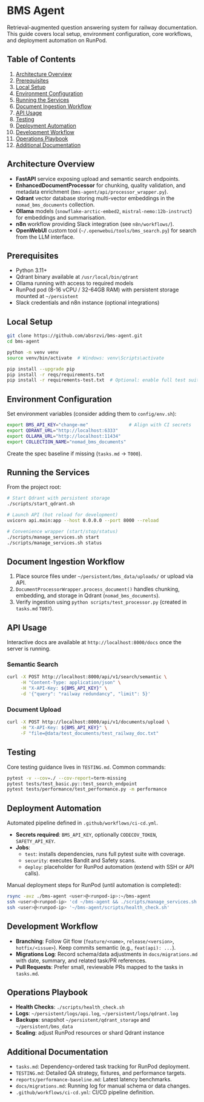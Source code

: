 # BMS Agent

Retrieval-augmented question answering system for railway documentation. This guide
covers local setup, environment configuration, core workflows, and deployment
automation on RunPod.

## Table of Contents

1. [Architecture Overview](#architecture-overview)
2. [Prerequisites](#prerequisites)
3. [Local Setup](#local-setup)
4. [Environment Configuration](#environment-configuration)
5. [Running the Services](#running-the-services)
6. [Document Ingestion Workflow](#document-ingestion-workflow)
7. [API Usage](#api-usage)
8. [Testing](#testing)
9. [Deployment Automation](#deployment-automation)
10. [Development Workflow](#development-workflow)
11. [Operations Playbook](#operations-playbook)
12. [Additional Documentation](#additional-documentation)

## Architecture Overview

- **FastAPI** service exposing upload and semantic search endpoints.
- **EnhancedDocumentProcessor** for chunking, quality validation, and metadata
  enrichment (`bms-agent/api/processor_wrapper.py`).
- **Qdrant** vector database storing multi-vector embeddings in the
  `nomad_bms_documents` collection.
- **Ollama** models (`snowflake-arctic-embed2`, `mistral-nemo:12b-instruct`) for
  embeddings and summarisation.
- **n8n** workflow providing Slack integration (see `n8n/workflows/`).
- **OpenWebUI** custom tool (`~/.openwebui/tools/bms_search.py`) for search from
  the LLM interface.

## Prerequisites

- Python 3.11+
- Qdrant binary available at `/usr/local/bin/qdrant`
- Ollama running with access to required models
- RunPod pod (8-16 vCPU / 32-64GB RAM) with persistent storage mounted at
  `~/persistent`
- Slack credentials and n8n instance (optional integrations)

## Local Setup

```bash
git clone https://github.com/absrzvi/bms-agent.git
cd bms-agent

python -m venv venv
source venv/bin/activate  # Windows: venv\Scripts\activate

pip install --upgrade pip
pip install -r reqs/requirements.txt
pip install -r requirements-test.txt  # Optional: enable full test suite
```

## Environment Configuration

Set environment variables (consider adding them to `config/env.sh`):

```bash
export BMS_API_KEY="change-me"               # Align with CI secrets
export QDRANT_URL="http://localhost:6333"
export OLLAMA_URL="http://localhost:11434"
export COLLECTION_NAME="nomad_bms_documents"
```

Create the spec baseline if missing (`tasks.md` → `T000`).

## Running the Services

From the project root:

```bash
# Start Qdrant with persistent storage
./scripts/start_qdrant.sh

# Launch API (hot reload for development)
uvicorn api.main:app --host 0.0.0.0 --port 8000 --reload

# Convenience wrapper (start/stop/status)
./scripts/manage_services.sh start
./scripts/manage_services.sh status
```

## Document Ingestion Workflow

1. Place source files under `~/persistent/bms_data/uploads/` or upload via API.
2. `DocumentProcessorWrapper.process_document()` handles chunking, embedding, and
   storage in Qdrant (`nomad_bms_documents`).
3. Verify ingestion using
   `python scripts/test_processor.py` (created in `tasks.md` `T007`).

## API Usage

Interactive docs are available at `http://localhost:8000/docs` once the server is
running.

### Semantic Search

```bash
curl -X POST http://localhost:8000/api/v1/search/semantic \
     -H "Content-Type: application/json" \
     -H "X-API-Key: ${BMS_API_KEY}" \
     -d '{"query": "railway redundancy", "limit": 5}'
```

### Document Upload

```bash
curl -X POST http://localhost:8000/api/v1/documents/upload \
     -H "X-API-Key: ${BMS_API_KEY}" \
     -F "file=@data/test_documents/test_railway_doc.txt"
```

## Testing

Core testing guidance lives in `TESTING.md`. Common commands:

```bash
pytest -v --cov=./ --cov-report=term-missing
pytest tests/test_basic.py::test_search_endpoint
pytest tests/performance/test_performance.py -m performance
```

## Deployment Automation

Automated pipeline defined in `.github/workflows/ci-cd.yml`.

- **Secrets required**: `BMS_API_KEY`, optionally `CODECOV_TOKEN`,
  `SAFETY_API_KEY`.
- **Jobs**:
  - `test`: installs dependencies, runs full pytest suite with coverage.
  - `security`: executes Bandit and Safety scans.
  - `deploy`: placeholder for RunPod automation (extend with SSH or API calls).

Manual deployment steps for RunPod (until automation is completed):

```bash
rsync -avz ./bms-agent <user>@<runpod-ip>:~/bms-agent
ssh <user>@<runpod-ip> 'cd ~/bms-agent && ./scripts/manage_services.sh restart'
ssh <user>@<runpod-ip> '~/bms-agent/scripts/health_check.sh'
```

## Development Workflow

- **Branching**: Follow Git flow (`feature/<name>`, `release/<version>`, `hotfix/<issue>`). Keep commits semantic (e.g., `feat(api): ...`).
- **Migrations Log**: Record schema/data adjustments in `docs/migrations.md` with date, summary, and related task/PR references.
- **Pull Requests**: Prefer small, reviewable PRs mapped to the tasks in `tasks.md`.

## Operations Playbook

- **Health Checks**: `./scripts/health_check.sh`
- **Logs**: `~/persistent/logs/api.log`, `~/persistent/logs/qdrant.log`
- **Backups**: snapshot `~/persistent/qdrant_storage` and
  `~/persistent/bms_data`
- **Scaling**: adjust RunPod resources or shard Qdrant instance

## Additional Documentation

- `tasks.md`: Dependency-ordered task tracking for RunPod deployment.
- `TESTING.md`: Detailed QA strategy, fixtures, and performance targets.
- `reports/performance-baseline.md`: Latest latency benchmarks.
- `docs/migrations.md`: Running log for manual schema or data changes.
- `.github/workflows/ci-cd.yml`: CI/CD pipeline definition.
